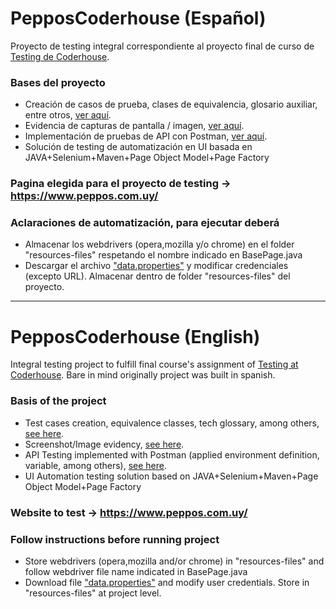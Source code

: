 # PepposCoderhouse (Español)
Proyecto de testing integral correspondiente al proyecto final de curso de  <a href="https://www.coderhouse.com.uy/online/testing-qa-manual">Testing de Coderhouse</a>.

### Bases del proyecto
* Creación de casos de prueba, clases de equivalencia, glosario auxiliar, entre otros, <a href="https://drive.google.com/drive/folders/151_Ty8kRKG92EvoDseldOasepganwRjl">ver aquí</a>.
* Evidencia de capturas de pantalla / imagen, <a href="https://drive.google.com/drive/folders/151_Ty8kRKG92EvoDseldOasepganwRjl">ver aquí</a>.
* Implementación de pruebas de API con Postman, <a href="https://www.postman.com/cferreira89/workspace/pepposcoderhouseapitests/overview">ver aquí</a>.
* Solución de testing de automatización en UI basada en JAVA+Selenium+Maven+Page Object Model+Page Factory

### Pagina elegida para el proyecto de testing -> https://www.peppos.com.uy/

### Aclaraciones de automatización, para ejecutar deberá
* Almacenar los webdrivers (opera,mozilla y/o chrome) en el folder "resources-files" respetando el nombre indicado en BasePage.java
* Descargar el archivo <a href="https://drive.google.com/drive/folders/151_Ty8kRKG92EvoDseldOasepganwRjl">"data.properties"</a> y modificar credenciales (excepto URL). Almacenar dentro de folder "resources-files" del proyecto. 

--------------------------------------------------------------------------------------------------------------------------------------------------------------------------------------------------------------------------------------------------------------------------------------------------------------------------------------------------------------

# PepposCoderhouse (English)
Integral testing project to fulfill final course's assignment of <a href="https://www.coderhouse.com.uy/online/testing-qa-manual">Testing at Coderhouse</a>. Bare in mind originally project was built in spanish.

### Basis of the project
* Test cases creation, equivalence classes, tech glossary, among others, <a href="https://drive.google.com/drive/folders/151_Ty8kRKG92EvoDseldOasepganwRjl">see here</a>.
* Screenshot/Image evidency, <a href="https://drive.google.com/drive/folders/151_Ty8kRKG92EvoDseldOasepganwRjl">see here</a>.
* API Testing implemented with Postman (applied environment definition, variable, among others), <a href="https://www.postman.com/cferreira89/workspace/pepposcoderhouseapitests/overview">see here</a>.
* UI Automation testing solution based on JAVA+Selenium+Maven+Page Object Model+Page Factory 

### Website to test -> https://www.peppos.com.uy/

### Follow instructions before running project
* Store webdrivers (opera,mozilla and/or chrome) in "resources-files" and follow webdriver file name indicated in BasePage.java
* Download file <a href="https://drive.google.com/drive/folders/151_Ty8kRKG92EvoDseldOasepganwRjl">"data.properties"</a> and modify user credentials. Store in "resources-files" at project level. 
